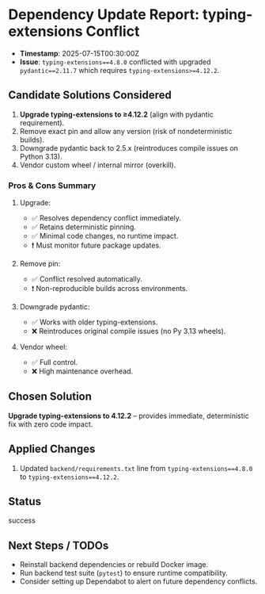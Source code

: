 # Dependency Update Report: typing-extensions Conflict

- **Timestamp**: 2025-07-15T00:30:00Z
- **Issue**: `typing-extensions==4.8.0` conflicted with upgraded `pydantic==2.11.7` which requires `typing-extensions>=4.12.2`.

## Candidate Solutions Considered

1. **Upgrade typing-extensions to ≥4.12.2** (align with pydantic requirement).
2. Remove exact pin and allow any version (risk of nondeterministic builds).
3. Downgrade pydantic back to 2.5.x (reintroduces compile issues on Python 3.13).
4. Vendor custom wheel / internal mirror (overkill).

### Pros & Cons Summary

1. Upgrade:
   + ✅ Resolves dependency conflict immediately.
   + ✅ Retains deterministic pinning.
   + ✅ Minimal code changes, no runtime impact.
   - ❗ Must monitor future package updates.

2. Remove pin:
   + ✅ Conflict resolved automatically.
   - ❗ Non-reproducible builds across environments.

3. Downgrade pydantic:
   + ✅ Works with older typing-extensions.
   - ❌ Reintroduces original compile issues (no Py 3.13 wheels).

4. Vendor wheel:
   + ✅ Full control.
   - ❌ High maintenance overhead.

## Chosen Solution

**Upgrade typing-extensions to 4.12.2** – provides immediate, deterministic fix with zero code impact.

## Applied Changes

1. Updated `backend/requirements.txt` line from `typing-extensions==4.8.0` to `typing-extensions==4.12.2`.

## Status

success

## Next Steps / TODOs

- Reinstall backend dependencies or rebuild Docker image.
- Run backend test suite (`pytest`) to ensure runtime compatibility.
- Consider setting up Dependabot to alert on future dependency conflicts. 